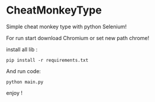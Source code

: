 # CheatMonkeyType
Simple cheat monkey type with python Selenium!

For run start download Chromium or set new path chrome!

install all lib :
```
pip install -r requirements.txt
```

And run code:
```
python main.py
```

enjoy !